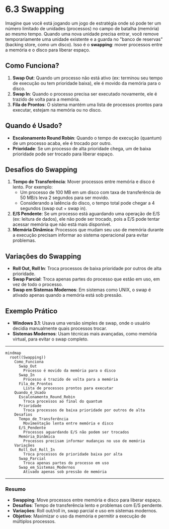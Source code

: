 # 6.3 Swapping

Imagine que você está jogando um jogo de estratégia onde só pode ter um número limitado de unidades (processos) no campo de batalha (memória) ao mesmo tempo. Quando uma nova unidade precisa entrar, você remove temporariamente uma unidade existente e a guarda no "banco de reservas" (backing store, como um disco). Isso é o **swapping**: mover processos entre a memória e o disco para liberar espaço.

## Como Funciona?
1. **Swap Out**: Quando um processo não está ativo (ex: terminou seu tempo de execução ou tem prioridade baixa), ele é movido da memória para o disco.
2. **Swap In**: Quando o processo precisa ser executado novamente, ele é trazido de volta para a memória.
3. **Fila de Prontos**: O sistema mantém uma lista de processos prontos para executar, estejam na memória ou no disco.

## Quando é Usado?
- **Escalonamento Round Robin**: Quando o tempo de execução (quantum) de um processo acaba, ele é trocado por outro.
- **Prioridade**: Se um processo de alta prioridade chega, um de baixa prioridade pode ser trocado para liberar espaço.

## Desafios do Swapping
1. **Tempo de Transferência**: Mover processos entre memória e disco é lento. Por exemplo:
   - Um processo de 100 MB em um disco com taxa de transferência de 50 MB/s leva 2 segundos para ser movido.
   - Considerando a latência do disco, o tempo total pode chegar a 4 segundos (swap out + swap in).
2. **E/S Pendente**: Se um processo está aguardando uma operação de E/S (ex: leitura de dados), ele não pode ser trocado, pois a E/S pode tentar acessar memória que não está mais disponível.
3. **Memória Dinâmica**: Processos que mudam seu uso de memória durante a execução precisam informar ao sistema operacional para evitar problemas.

## Variações do Swapping
- **Roll Out, Roll In**: Troca processos de baixa prioridade por outros de alta prioridade.
- **Swap Parcial**: Troca apenas partes do processo que estão em uso, em vez de todo o processo.
- **Swap em Sistemas Modernos**: Em sistemas como UNIX, o swap é ativado apenas quando a memória está sob pressão.

## Exemplo Prático
- **Windows 3.1**: Usava uma versão simples de swap, onde o usuário decidia manualmente quais processos trocar.
- **Sistemas Modernos**: Usam técnicas mais avançadas, como memória virtual, para evitar o swap completo.

---

```mermaid
mindmap
  root((Swapping))
    Como_Funciona
      Swap_Out
        Processo é movido da memória para o disco
      Swap_In
        Processo é trazido de volta para a memória
      Fila_de_Prontos
        Lista de processos prontos para executar
    Quando_é_Usado
      Escalonamento_Round_Robin
        Troca processos ao final do quantum
      Prioridade
        Troca processos de baixa prioridade por outros de alta
    Desafios
      Tempo_de_Transferência
        Movimentação lenta entre memória e disco
      E/S_Pendente
        Processos aguardando E/S não podem ser trocados
      Memória_Dinâmica
        Processos precisam informar mudanças no uso de memória
    Variações
      Roll_Out_Roll_In
        Troca processos de prioridade baixa por alta
      Swap_Parcial
        Troca apenas partes do processo em uso
      Swap_em_Sistemas_Modernos
        Ativado apenas sob pressão de memória
```

---

### Resumo
- **Swapping**: Move processos entre memória e disco para liberar espaço.
- **Desafios**: Tempo de transferência lento e problemas com E/S pendente.
- **Variações**: Roll out/roll in, swap parcial e uso em sistemas modernos.
- **Objetivo**: Maximizar o uso da memória e permitir a execução de múltiplos processos.